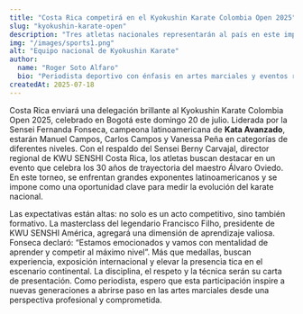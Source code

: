 ```yaml
---
title: "Costa Rica competirá en el Kyokushin Karate Colombia Open 2025"
slug: "kyokushin-karate-open"
description: "Tres atletas nacionales representarán al país en este importante torneo regional."
img: "/images/sports1.png"
alt: "Equipo nacional de Kyokushin Karate"
author:
  name: "Roger Soto Alfaro"
  bio: "Periodista deportivo con énfasis en artes marciales y eventos regionales"
createdAt: 2025-07-18
---
```


Costa Rica enviará una delegación brillante al Kyokushin Karate Colombia Open 2025, celebrado en Bogotá este domingo 20 de julio. Liderada por la Sensei Fernanda Fonseca, campeona latinoamericana de **Kata Avanzado**, estarán Manuel Campos, Carlos Campos y Vanessa Peña en categorías de diferentes niveles. Con el respaldo del Sensei Berny Carvajal, director regional de KWU SENSHI Costa Rica, los atletas buscan destacar en un evento que celebra los 30 años de trayectoria del maestro Álvaro Oviedo. En este torneo, se enfrentan grandes exponentes latinoamericanos y se impone como una oportunidad clave para medir la evolución del karate nacional.

Las expectativas están altas: no solo es un acto competitivo, sino también formativo. La masterclass del legendario Francisco Filho, presidente de KWU SENSHI América, agregará una dimensión de aprendizaje valiosa. Fonseca declaró: “Estamos emocionados y vamos con mentalidad de aprender y competir al máximo nivel”. Más que medallas, buscan experiencia, exposición internacional y elevar la presencia tica en el escenario continental. La disciplina, el respeto y la técnica serán su carta de presentación. Como periodista, espero que esta participación inspire a nuevas generaciones a abrirse paso en las artes marciales desde una perspectiva profesional y comprometida.


